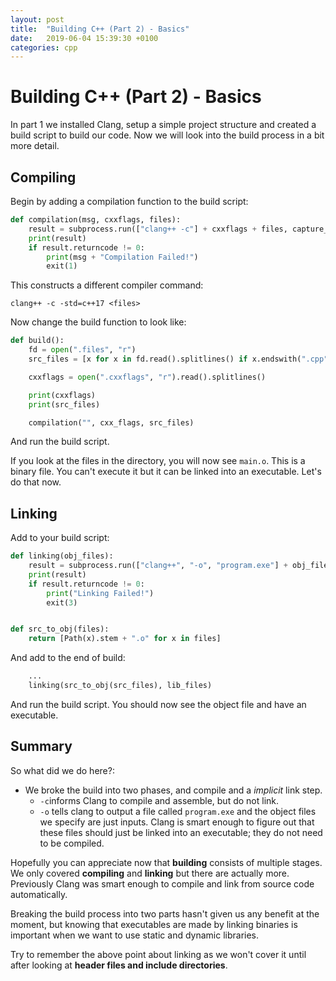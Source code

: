 ```yaml
---
layout: post
title:  "Building C++ (Part 2) - Basics"
date:   2019-06-04 15:39:30 +0100
categories: cpp
---
```


# Building C++ (Part 2) - Basics
In part 1 we installed Clang, setup a simple project structure and created a build script to build our code. Now we will look into the build process in a bit more detail.

## Compiling
Begin by adding a compilation function to the build script:

```python
def compilation(msg, cxxflags, files):
    result = subprocess.run(["clang++ -c"] + cxxflags + files, capture_output=True)
    print(result)
    if result.returncode != 0:
        print(msg + "Compilation Failed!")
        exit(1)
```

This constructs a different compiler command:

`clang++ -c -std=c++17 <files>`

Now change the build function to look like:

```python
def build():
    fd = open(".files", "r")
    src_files = [x for x in fd.read().splitlines() if x.endswith(".cpp")]

    cxxflags = open(".cxxflags", "r").read().splitlines()

    print(cxxflags)
    print(src_files)

    compilation("", cxx_flags, src_files)
```

And run the build script.

If you look at the files in the directory, you will now see `main.o`.  This is a binary file. You can't execute it but it can be linked into an executable. Let's do that now. 

## Linking

Add to your build script:

```python
def linking(obj_files):
    result = subprocess.run(["clang++", "-o", "program.exe"] + obj_files, capture_output=True)
    print(result)
    if result.returncode != 0:
        print("Linking Failed!")
        exit(3)


def src_to_obj(files):
    return [Path(x).stem + ".o" for x in files]
```

And add to the end of build:

```python
    ...
    linking(src_to_obj(src_files), lib_files)
```

And run the build script. You should now see the object file and have an executable.

## Summary

So what did we do here?:

* We broke the build into two phases, and compile and a *implicit* link step.
  * `-c`informs Clang to compile and assemble, but do not link.
  * `-o` tells clang to output a file called `program.exe`  and the object files we specify are just inputs. Clang is smart enough to figure out that these files should just be linked into an executable; they do not need to be compiled.

Hopefully you can appreciate now that **building** consists of multiple stages. We only covered **compiling** and **linking** but there are actually more. Previously Clang was smart enough to compile and link from source code automatically.

Breaking the build process into two parts hasn't given us any benefit at the moment, but knowing that executables are made by linking binaries is important when we want to use static and dynamic libraries.

Try to remember the above point about linking as we won't cover it until after looking at **header files and include directories**.